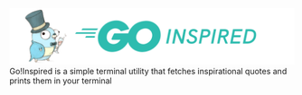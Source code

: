 ![logo](imgs/logo.png)
Go!Inspired is a simple terminal utility that fetches inspirational quotes and prints them in your terminal

